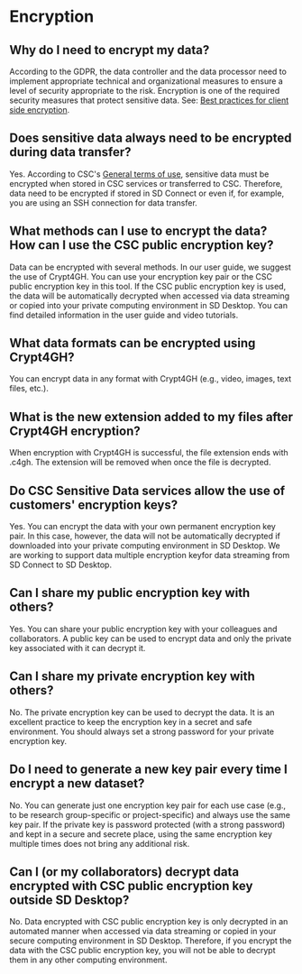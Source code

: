 # Encryption

## Why do I need to encrypt my data?
According to the GDPR, the data controller and the data processor need to implement appropriate technical and organizational measures to ensure a level of security appropriate to the risk. Encryption is one of the required security measures that protect sensitive data. See: [Best practices for client side encryption](https://research.csc.fi/best-practices-for-client-side-encryption).

## Does sensitive data always need to be encrypted during data transfer?
Yes. According to CSC's [General terms of use](https://research.csc.fi/general-terms-of-use), sensitive data must be encrypted when stored in CSC services or transferred to CSC. Therefore, data need to be encrypted if stored in SD Connect or even if, for example,  you are using an SSH connection for data transfer. 

## What methods can I use to encrypt the data? How can I use the CSC public encryption key?
Data can be encrypted with several methods. In our user guide, we suggest the use of  Crypt4GH. You can use your encryption key pair or the CSC public encryption key in this tool. If the CSC public encryption key is used, the data will be automatically decrypted when accessed via data streaming or copied into your private computing environment in SD Desktop. You can find detailed information in the user guide and video tutorials. 

## What data formats can be encrypted using Crypt4GH?
You can encrypt data in any format with Crypt4GH (e.g., video, images, text files, etc.). 

## What is the new extension added to my files after Crypt4GH encryption?
When encryption with Crypt4GH is successful, the file extension ends with .c4gh. The extension will be removed when once the file is decrypted. 

## Do CSC Sensitive Data services allow the use of customers' encryption keys?
Yes. You can encrypt the data with your own permanent encryption key pair. In this case, however, the data will not be automatically decrypted if downloaded into your private computing environment in SD Desktop. We are working to support data multiple encryption keyfor data streaming from SD Connect to SD Desktop. 

## Can I share my public encryption key with others?
Yes. You can share your public encryption key with your colleagues and collaborators. A public key can be used to encrypt data and only the private key associated with it can decrypt it. 

## Can I share my private encryption key with others?
No. The private encryption key can be used to decrypt the data. It is an excellent practice to keep the encryption key in a secret and safe environment. You should always set a strong password for your private encryption key.

## Do I need to generate a new key pair every time I encrypt a new dataset?
No. You can generate just one encryption key pair for each use case (e.g., to be research group-specific or project-specific) and always use the same key pair. If the private key is password protected (with a strong password) and kept in a secure and secrete place, using the same encryption key multiple times does not bring any additional risk. 

## Can I (or my collaborators) decrypt data encrypted with CSC public encryption key outside SD Desktop?
No. Data encrypted with CSC public encryption key is only decrypted in an automated manner when accessed via data streaming or copied in your secure computing environment in SD Desktop. Therefore, if you encrypt the data with the CSC public encryption key, you will not be able to decrypt them in any other computing environment. 



